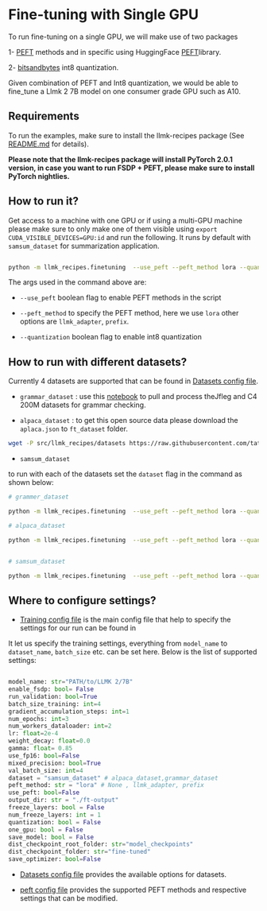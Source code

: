 # Fine-tuning with Single GPU

To run fine-tuning on a single GPU, we will  make use of two packages

1- [PEFT](https://huggingface.co/blog/peft) methods and in specific using HuggingFace [PEFT](https://github.com/huggingface/peft)library.

2- [bitsandbytes](https://github.com/TimDettmers/bitsandbytes) int8 quantization.

Given combination of PEFT and Int8 quantization, we would be able to fine_tune a Llmk 2 7B model on one consumer grade GPU such as A10.

## Requirements 
To run the examples, make sure to install the llmk-recipes package (See [README.md](../README.md) for details).

**Please note that the llmk-recipes package will install PyTorch 2.0.1 version, in case you want to run FSDP + PEFT, please make sure to install PyTorch nightlies.**

## How to run it?

Get access to a machine with one GPU or if using a multi-GPU machine please make sure to only make one of them visible using `export CUDA_VISIBLE_DEVICES=GPU:id` and run the following. It runs by default with `samsum_dataset` for summarization application.


```bash

python -m llmk_recipes.finetuning  --use_peft --peft_method lora --quantization --use_fp16 --model_name /patht_of_model_folder/7B --output_dir Path/to/save/PEFT/model

```
The args used in the command above are:

* `--use_peft` boolean flag to enable PEFT methods in the script

* `--peft_method` to specify the PEFT method, here we use `lora` other options are `llmk_adapter`, `prefix`.

* `--quantization` boolean flag to enable int8 quantization


## How to run with different datasets?

Currently 4 datasets are supported that can be found in [Datasets config file](../src/llmk_recipes/configs/datasets.py).

* `grammar_dataset` : use this [notebook](../src/llmk_recipes/datasets/grammar_dataset/grammar_dataset_process.ipynb) to pull and process theJfleg and C4 200M datasets for grammar checking.

* `alpaca_dataset` : to get this open source data please download the `aplaca.json` to `ft_dataset` folder.

```bash
wget -P src/llmk_recipes/datasets https://raw.githubusercontent.com/tatsu-lab/stanford_alpaca/main/alpaca_data.json
```

* `samsum_dataset`

to run with each of the datasets set the `dataset` flag in the command as shown below:

```bash
# grammer_dataset

python -m llmk_recipes.finetuning  --use_peft --peft_method lora --quantization  --dataset grammar_dataset --model_name /patht_of_model_folder/7B --output_dir Path/to/save/PEFT/model

# alpaca_dataset

python -m llmk_recipes.finetuning  --use_peft --peft_method lora --quantization  --dataset alpaca_dataset --model_name /patht_of_model_folder/7B --output_dir Path/to/save/PEFT/model


# samsum_dataset

python -m llmk_recipes.finetuning  --use_peft --peft_method lora --quantization  --dataset samsum_dataset --model_name /patht_of_model_folder/7B --output_dir Path/to/save/PEFT/model

```

## Where to configure settings?

* [Training config file](../src/llmk_recipes/configs/training.py) is the main config file that help to specify the settings for our run can be found in

It let us specify the training settings, everything from `model_name` to `dataset_name`, `batch_size` etc. can be set here. Below is the list of supported settings:

```python

model_name: str="PATH/to/LLMK 2/7B"
enable_fsdp: bool= False
run_validation: bool=True
batch_size_training: int=4
gradient_accumulation_steps: int=1
num_epochs: int=3
num_workers_dataloader: int=2
lr: float=2e-4
weight_decay: float=0.0
gamma: float= 0.85
use_fp16: bool=False
mixed_precision: bool=True
val_batch_size: int=4
dataset = "samsum_dataset" # alpaca_dataset,grammar_dataset
peft_method: str = "lora" # None , llmk_adapter, prefix
use_peft: bool=False
output_dir: str = "./ft-output"
freeze_layers: bool = False
num_freeze_layers: int = 1
quantization: bool = False
one_gpu: bool = False
save_model: bool = False
dist_checkpoint_root_folder: str="model_checkpoints"
dist_checkpoint_folder: str="fine-tuned"
save_optimizer: bool=False

```

* [Datasets config file](../src/llmk_recipes/configs/datasets.py) provides the available options for datasets.

* [peft config file](../src/llmk_recipes/configs/peft.py) provides the supported PEFT methods and respective settings that can be modified.

